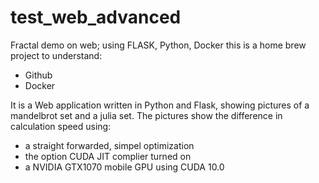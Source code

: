 # test_web_advanced
Fractal demo on web; using FLASK, Python, Docker
this is a home brew project to understand:
 - Github
 - Docker
 
 It is a Web application written in Python and Flask, showing pictures of a mandelbrot set and a julia set.
 The pictures show the difference in calculation speed using:
 -  a straight forwarded, simpel optimization
 -  the option CUDA JIT complier turned on
 -  a NVIDIA GTX1070 mobile GPU using CUDA 10.0 
